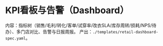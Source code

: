 # KPI看板与告警（Dashboard）

内容：指标树（销售/毛利/转化/客单/试穿率/改衣SLA/库存周转/损耗/NPS/待办）、多门店对比、告警与日报周报。
产出：`./templates/retail-dashboard-spec.yaml`。
